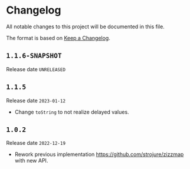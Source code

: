 # Changelog

All notable changes to this project will be documented in this file.

The format is based on [Keep a Changelog](https://keepachangelog.com/en/1.0.0/).

## `1.1.6-SNAPSHOT`

Release date `UNRELEASED`



## `1.1.5`

Release date `2023-01-12`

- Change `toString` to not realize delayed values.

## `1.0.2`

Release date `2022-12-19`

- Rework previous implementation https://github.com/strojure/zizzmap 
  with new API.

